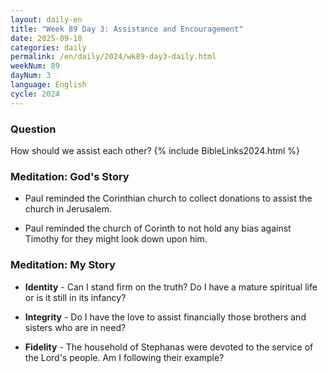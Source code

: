 ```yaml
---
layout: daily-en
title: "Week 89 Day 3: Assistance and Encouragement"
date: 2025-09-10
categories: daily
permalink: /en/daily/2024/wk89-day3-daily.html
weekNum: 89
dayNum: 3
language: English
cycle: 2024
---
```


### Question     
How should we assist each other?
{% include BibleLinks2024.html %} 

### Meditation: God's Story   
+ Paul reminded the Corinthian church to collect donations to assist the church in Jerusalem. 

+ Paul reminded the church of Corinth to not hold any bias against Timothy for they might look down upon him.  

### Meditation: My Story   
+ **Identity** - Can I stand firm on the truth? Do I have a mature spiritual life or is it still in its infancy? 

+ **Integrity** - Do I have the love to assist financially those brothers and sisters who are in need? 

+ **Fidelity** - The household of Stephanas were devoted to the service of the Lord's people. Am I following their example? 
